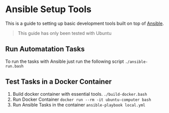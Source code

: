 # Ansible Setup Tools

This is a guide to setting up basic development tools built on top of [Ansible](https://docs.ansible.com/ansible/latest/installation_guide/intro_installation.html).

> This guide has only been tested with Ubuntu

## Run Automatation Tasks

To run the tasks with Ansible just run the following script `./ansible-run.bash`

## Test Tasks in a Docker Container

1.  Build docker container with essential tools.
    `./build-docker.bash`
2. Run Docker Container
    `docker run --rm -it ubuntu-computer bash`
3. Run Ansible Tasks in the container
	`ansible-playbook local.yml`
